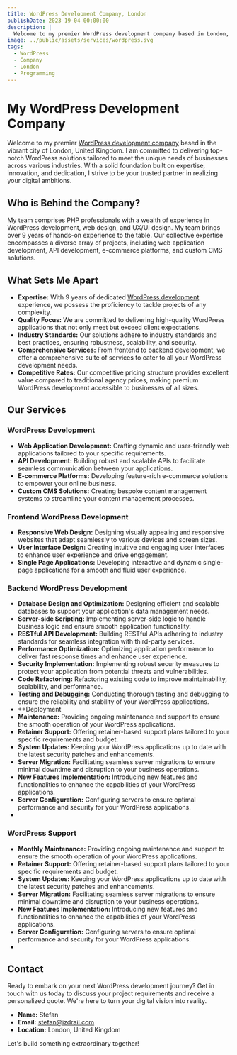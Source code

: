 ```yaml
---
title: WordPress Development Company, London
publishDate: 2023-19-04 00:00:00
description: |
  Welcome to my premier WordPress development company based in London, UK. I specialize in delivering top-notch WordPress solutions tailored to meet the unique needs of businesses across various industries.
image: ../public/assets/services/wordpress.svg
tags:
  - WordPress
  - Company
  - London
  - Programming
---
```

# My WordPress Development Company

Welcome to my premier [WordPress development company](https://lzomedia.com) based in the vibrant city of London, United Kingdom.
I am committed to delivering top-notch WordPress solutions tailored to meet the unique needs of businesses across various industries.
With a solid foundation built on expertise, innovation, and dedication, I strive to be your trusted partner in realizing your digital ambitions.

## Who is Behind the Company?

My team comprises PHP professionals with a wealth of experience in WordPress development,
web design, and UX/UI design.
My team brings over 9 years of hands-on experience to the table.
Our collective expertise encompasses a diverse array of projects,
including web application development, API development, e-commerce platforms, and custom CMS solutions.

## What Sets Me Apart

- **Expertise:** With 9 years of dedicated [WordPress development](https://izdrail.com) experience, we possess the proficiency to tackle projects of any complexity.
- **Quality Focus:** We are committed to delivering high-quality WordPress applications that not only meet but exceed client expectations.
- **Industry Standards:** Our solutions adhere to industry standards and best practices, ensuring robustness, scalability, and security.
- **Comprehensive Services:** From frontend to backend development, we offer a comprehensive suite of services to cater to all your WordPress development needs.
- **Competitive Rates:** Our competitive pricing structure provides excellent value compared to traditional agency prices, making premium WordPress development accessible to businesses of all sizes.

## Our Services

### WordPress Development

- **Web Application Development:** Crafting dynamic and user-friendly web applications tailored to your specific requirements.
- **API Development:** Building robust and scalable APIs to facilitate seamless communication between your applications.
- **E-commerce Platforms:** Developing feature-rich e-commerce solutions to empower your online business.
- **Custom CMS Solutions:** Creating bespoke content management systems to streamline your content management processes.

### Frontend WordPress Development

- **Responsive Web Design:** Designing visually appealing and responsive websites that adapt seamlessly to various devices and screen sizes.
- **User Interface Design:** Creating intuitive and engaging user interfaces to enhance user experience and drive engagement.
- **Single Page Applications:** Developing interactive and dynamic single-page applications for a smooth and fluid user experience.

### Backend WordPress Development

- **Database Design and Optimization:** Designing efficient and scalable databases to support your application's data management needs.
- **Server-side Scripting:** Implementing server-side logic to handle business logic and ensure smooth application functionality.
- **RESTful API Development:** Building RESTful APIs adhering to industry standards for seamless integration with third-party services.
- **Performance Optimization:** Optimizing application performance to deliver fast response times and enhance user experience.
- **Security Implementation:** Implementing robust security measures to protect your application from potential threats and vulnerabilities.
- **Code Refactoring:** Refactoring existing code to improve maintainability, scalability, and performance.
- **Testing and Debugging:** Conducting thorough testing and debugging to ensure the reliability and stability of your WordPress applications.
- **Deployment
- **Maintenance:** Providing ongoing maintenance and support to ensure the smooth operation of your WordPress applications.
- **Retainer Support:** Offering retainer-based support plans tailored to your specific requirements and budget.
- **System Updates:** Keeping your WordPress applications up to date with the latest security patches and enhancements.
- **Server Migration:** Facilitating seamless server migrations to ensure minimal downtime and disruption to your business operations.
- **New Features Implementation:** Introducing new features and functionalities to enhance the capabilities of your WordPress applications.
- **Server Configuration:** Configuring servers to ensure optimal performance and security for your WordPress applications.
-

### WordPress Support

- **Monthly Maintenance:** Providing ongoing maintenance and support to ensure the smooth operation of your WordPress applications.
- **Retainer Support:** Offering retainer-based support plans tailored to your specific requirements and budget.
- **System Updates:** Keeping your WordPress applications up to date with the latest security patches and enhancements.
- **Server Migration:** Facilitating seamless server migrations to ensure minimal downtime and disruption to your business operations.
- **New Features Implementation:** Introducing new features and functionalities to enhance the capabilities of your WordPress applications.
- **Server Configuration:** Configuring servers to ensure optimal performance and security for your WordPress applications.
-


## Contact

Ready to embark on your next WordPress development journey?
Get in touch with us today to discuss your project requirements and receive a personalized quote.
We're here to turn your digital vision into reality.

- **Name:** Stefan
- **Email:** stefan@izdrail.com
- **Location:** London, United Kingdom

Let's build something extraordinary together!
